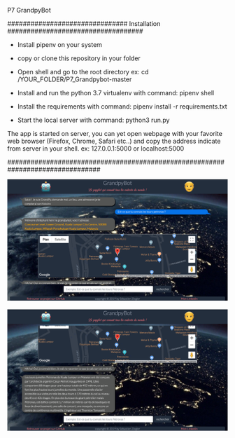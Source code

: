 P7 GrandpyBot

############################### Installation ###################################

- Install pipenv on your system
- copy or clone this repository in your folder

- Open shell and go to the root directory
    ex: cd /YOUR_FOLDER/P7_Grandpybot-master

- Install and run the python 3.7 virtualenv with command:
    pipenv shell

- Install the requirements with command:
    pipenv install -r requirements.txt

- Start the local server with command:
    python3 run.py

The app is started on server, you can yet open webpage with your favorite web browser (Firefox, Chrome, Safari etc..) and copy the address indicate from server in your shell.
ex:  127.0.0.1:5000 or localhost:5000

################################################################################

<div align="center">
    <img src="/grandpybotapp/static/img/Screen_GrandpyBot1.png" width="750px"</img> </br></br>
    <img src="/grandpybotapp/static/img/Screen_GrandpyBot2.png" width="750px"</img>
</div>
